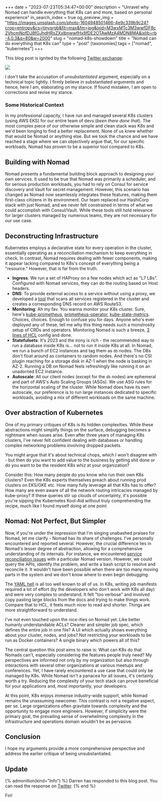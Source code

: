 +++
date = "2023-07-23T05:34:47+00:00"
description = "Unravel why Nomad can handle everything that K8s can and more, based on personal experience"
in_search_index = true
og_preview_img = "https://images.unsplash.com/photo-1604948501466-4e9c339b9c24?crop=entropy&cs=tinysrgb&fit=max&fm=jpg&ixid=M3wxMTc3M3wwfDF8c2VhcmNofDJ8fGJhdHRsZXxlbnwwfHx8fDE2OTAwMzA4MDN8MA&ixlib=rb-4.0.3&q=80&w=2000"
slug = "nomad-k8s-showdown"
title = "Nomad can do everything that K8s can"
type = "post"
[taxonomies]
  tags = ["nomad", "kubernetes"]
+++


This blog post is ignited by the following [Twitter exchange](https://twitter.com/ibuildthecloud/status/1682800502738931712):

![](/images/nomad-k8s-showdown-1.png)

I don't take the accusation of _unsubstantiated_ argument, especially on a technical topic lightly. I firmly believe in substantiated arguments and hence, here I am, elaborating on my stance. If found mistaken, I am open to corrections and revise my stance.

### Some Historical Context

In my professional capacity, I have run and managed several K8s clusters (using AWS EKS) for our entire team of devs (_been there done that_). The most complex piece of our otherwise simple and clean stack was K8s and we'd been longing to find a better replacement. None of us knew whether that would be Nomad or anything else. But we took the chance and we have reached a stage where we can objectively argue that, for our specific workloads, Nomad has proven to be a superior tool compared to K8s.

## Building with Nomad

Nomad presents a fundamental building block approach to designing your own services. It used to be true that Nomad was primarily a scheduler, and for serious production workloads, you had to rely on Consul for service discovery and Vault for secret management. However, this scenario has changed as Nomad now seamlessly integrates these features, making them first-class citizens in its environment. Our team replaced our HashiCorp stack with just Nomad, and we never felt constrained in terms of what we could accomplish with Consul/Vault. While these tools still hold relevance for larger clusters managed by numerous teams, they are not necessary for our use case.

## Deconstructing Infrastructure

Kubernetes employs a declarative state for every operation in the cluster, essentially operating as a reconciliation mechanism to keep everything in check. In contrast, Nomad requires dealing with fewer components, making it appear lacking compared to K8s's concept of everything being a "resource." However, that is far from the truth.

* **Ingress**: We run a set of HAProxy on a few nodes which act as "L7 LBs". Configured with Nomad services, they can do the routing based on Host headers.
* **DNS**: To provide external access to a service without using a proxy, we developed a [tool](https://github.com/mr-karan/nomad-external-dns) that scans all services registered in the cluster and creates a corresponding DNS record on AWS Route53.
* **Monitoring**: Ah my fav. You wanna monitor your K8s cluster. Sure, here's [kube-prometheus](https://github.com/prometheus-operator/kube-prometheus), [prometheus-operator](https://github.com/prometheus-operator/prometheus-operator), [kube-state-metrics](https://github.com/kubernetes/kube-state-metrics). Choices, choices. Enough to confuse you for days. Anyone who's ever deployed any of these, tell me why this thing needs such a monstrosity setup of CRDs and operators. Monitoring Nomad is such a breeze, [3 lines of HCL](https://developer.hashicorp.com/nomad/docs/configuration/telemetry) config and done.
* **Statefulsets**: It's 2023 and the irony is rich - the recommended way to run a database inside K8s is... not to run it inside K8s at all. In Nomad, we run a bunch of EC2 instances and tag them as `db` nodes. The DBs don't float around as containers to random nodes. And there's no CSI plugin reaching for a storage disk in AZ-1 when the node is basking in AZ-2. Running a DB on Nomad feels refreshingly like running it on an unadorned EC2 instance.
* **Autoscale**: All our client nodes (except for the `db` nodes) are ephemeral and part of AWS's Auto Scaling Groups (ASGs). We use ASG rules for the horizontal scaling of the cluster. While Nomad does have its own autoscale, our preference is to run large instances dedicated to specific workloads, avoiding a mix of different workloads on the same machine.

## Over abstraction of Kubernetes

One of my primary critiques of K8s is its hidden complexities. While these abstractions might simplify things on the surface, debugging becomes a nightmare when issues arise. Even after three years of managing K8s clusters, I've never felt confident dealing with databases or handling complex networking problems involving dropped packets.

You might argue that it's about technical chops, which I won't disagree with - but then do you want to add value to the business by getting shit done or do you want to be the resident K8s whiz at your organization?

Consider this: How many people do you know who run their own K8s clusters? Even the K8s experts themselves preach about running prod clusters on EKS/GKE etc. How many fully leverage all that K8s has to offer? How many are even aware of all the network routing intricacies managed by kube-proxy? If these queries stir up clouds of uncertainty, it's possible you're sipping the Kubernetes Kool-Aid without truly comprehending the recipe, much like I found myself doing at one point

## Nomad: Not Perfect, But Simpler

Now, if you're under the impression that I'm singing unabashed praises for Nomad, let me clarify - Nomad has its share of challenges. I've personally encountered and reported several. However, the crucial difference lies in Nomad's lesser degree of abstraction, allowing for a comprehensive understanding of its internals. For instance, we encountered [service reconciliation issues](https://github.com/hashicorp/nomad/issues/16762) with a particular Nomad version. However, we could query the APIs, identify the problem, and write a bash script to resolve and reconcile it. It wouldn't have been possible when there are too many moving parts in the system and we don't know where to even begin debugging.

The [YAML hell](https://noyaml.com/) is all too well known to all of us. In K8s, writing job manifests required a lot of effort (by the developers who don't work with K8s all day) and were very complex to understand. It felt "too verbose" and involved copy pasting large blocks from the docs and trying to make things work. Compare that to HCL, it feels much nicer to read and shorter. Things are more straightforward to understand.

I've not even touched upon the nice-ities on Nomad yet. Like better humanly understandable ACLs? Cleaner and simpler job spec, which defines the entire job in one file? A UI which actually shows everything about your cluster, nodes, and jobs? Not restricting your workloads to be run as Docker containers? A single binary which powers all of this?

The central question this post aims to raise is: What can K8s do that Nomads can't, especially considering the features people truly need? My perspectives are informed not only by my organization but also through interactions with several other organizations at various meetups and conferences. Yet, I have rarely encountered a use case that could only be managed by K8s. While Nomad isn't a panacea for all issues, it's certainly worth a try. Reducing the complexity of your tech stack can prove beneficial for your applications and, most importantly, your developers.

At this point, K8s enjoys immense industry-wide support, while Nomad remains the unassuming newcomer. This contrast is not a negative aspect, per se. Large organizations often gravitate towards complexity and the opportunity to engage more engineers. However, if simplicity were the primary goal, the prevailing sense of overwhelming complexity in the infrastructure and operations domain wouldn't be as pervasive.

## Conclusion

I hope my arguments provide a more comprehensive perspective and address the earlier critique of being unsubstantiated.

## Update

{% admonition(kind="Info") %}
Darren has responded to this blog post. You can read the response on [Twitter](https://twitter.com/ibuildthecloud/status/1682992374979629057).
{% end %}

Fin!
